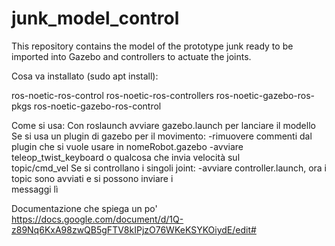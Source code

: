 # junk_model_control
This repository contains the model of the prototype junk ready to be imported into Gazebo and controllers to actuate the joints.

Cosa va installato (sudo apt install):

 ros-noetic-ros-control
 ros-noetic-ros-controllers
 ros-noetic-gazebo-ros-pkgs
 ros-noetic-gazebo-ros-control


Come si usa:
Con roslaunch avviare gazebo.launch per lanciare il modello
Se si usa un plugin di gazebo per il movimento:
    -rimuovere commenti dal plugin che si vuole usare in nomeRobot.gazebo
    -avviare teleop_twist_keyboard o qualcosa che invia velocità sul   
 topic/cmd_vel
Se si controllano i singoli joint:
    -avviare controller.launch, ora i topic sono avviati e si possono inviare i  
messaggi lì



Documentazione che spiega un po'
https://docs.google.com/document/d/1Q-z89Nq6KxA98zwQB5gFTV8kIPjzO76WKeKSYKOiydE/edit#